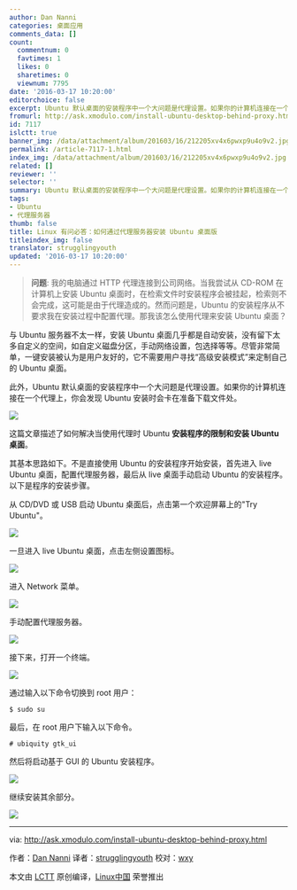 ```yaml
---
author: Dan Nanni
categories: 桌面应用
comments_data: []
count:
  commentnum: 0
  favtimes: 1
  likes: 0
  sharetimes: 0
  viewnum: 7795
date: '2016-03-17 10:20:00'
editorchoice: false
excerpt: Ubuntu 默认桌面的安装程序中一个大问题是代理设置。如果你的计算机连接在一个代理上，你会发现 Ubuntu 安装时会卡在准备下载文件处。
fromurl: http://ask.xmodulo.com/install-ubuntu-desktop-behind-proxy.html
id: 7117
islctt: true
banner_img: /data/attachment/album/201603/16/212205xv4x6pwxp9u4o9v2.jpg
permalink: /article-7117-1.html
index_img: /data/attachment/album/201603/16/212205xv4x6pwxp9u4o9v2.jpg.thumb.jpg
related: []
reviewer: ''
selector: ''
summary: Ubuntu 默认桌面的安装程序中一个大问题是代理设置。如果你的计算机连接在一个代理上，你会发现 Ubuntu 安装时会卡在准备下载文件处。
tags:
- Ubuntu
- 代理服务器
thumb: false
title: Linux 有问必答：如何通过代理服务器安装 Ubuntu 桌面版
titleindex_img: false
translator: strugglingyouth
updated: '2016-03-17 10:20:00'
---
```



> 
> **问题**: 我的电脑通过 HTTP 代理连接到公司网络。当我尝试从 CD-ROM 在计算机上安装 Ubuntu 桌面时，在检索文件时安装程序会被挂起，检索则不会完成，这可能是由于代理造成的。然而问题是，Ubuntu 的安装程序从不要求我在安装过程中配置代理。那我该怎么使用代理来安装 Ubuntu 桌面？
> 
> 
> 


与 Ubuntu 服务器不太一样，安装 Ubuntu 桌面几乎都是自动安装，没有留下太多自定义的空间，如自定义磁盘分区，手动网络设置，包选择等等。尽管非常简单，一键安装被认为是用户友好的，它不需要用户寻找“高级安装模式”来定制自己的 Ubuntu 桌面。


此外，Ubuntu 默认桌面的安装程序中一个大问题是代理设置。如果你的计算机连接在一个代理上，你会发现 Ubuntu 安装时会卡在准备下载文件处。


![](/data/attachment/album/201603/16/212205xv4x6pwxp9u4o9v2.jpg)


这篇文章描述了如何解决当使用代理时 Ubuntu **安装程序的限制和安装 Ubuntu 桌面**。


其基本思路如下。不是直接使用 Ubuntu 的安装程序开始安装，首先进入 live Ubuntu 桌面，配置代理服务器，最后从 live 桌面手动启动 Ubuntu 的安装程序。以下是程序的安装步骤。


从 CD/DVD 或 USB 启动 Ubuntu 桌面后，点击第一个欢迎屏幕上的"Try Ubuntu"。


![](/data/attachment/album/201603/16/212208nkxxk0lxnlxbnnzx.jpg)


一旦进入 live Ubuntu 桌面，点击左侧设置图标。


![](/data/attachment/album/201603/16/212208gfqf3fkk3s3kuftn.jpg)


进入 Network 菜单。


![](/data/attachment/album/201603/16/212209wi45tg4tt2xj6kxx.jpg)


手动配置代理服务器。


![](/data/attachment/album/201603/16/212210i5lmcb1nr9h5bp2u.jpg)


接下来，打开一个终端。


![](/data/attachment/album/201603/16/212211d1kl88pcz9la5l1l.jpg)


通过输入以下命令切换到 root 用户：



```
$ sudo su

```

最后，在 root 用户下输入以下命令。



```
# ubiquity gtk_ui

```

然后将启动基于 GUI 的 Ubuntu 安装程序。


![](/data/attachment/album/201603/16/212211zi14w1tipvsqag1q.jpg)


继续安装其余部分。


![](/data/attachment/album/201603/16/212212hpt1rg22fd0t8syi.jpg)




---


via: <http://ask.xmodulo.com/install-ubuntu-desktop-behind-proxy.html>


作者：[Dan Nanni](http://ask.xmodulo.com/author/nanni) 译者：[strugglingyouth](https://github.com/strugglingyouth) 校对：[wxy](https://github.com/wxy)


本文由 [LCTT](https://github.com/LCTT/TranslateProject) 原创编译，[Linux中国](https://linux.cn/) 荣誉推出